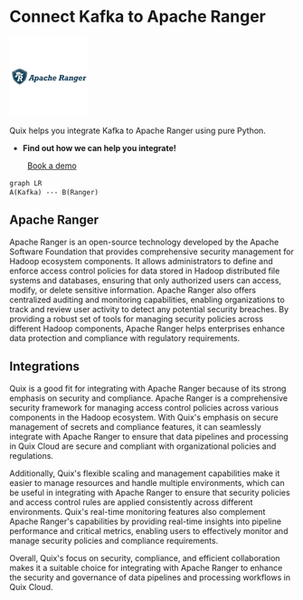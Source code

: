 # Connect Kafka to Apache Ranger

![](./images/logo_1.jpg)

Quix helps you integrate Kafka to Apache Ranger using pure Python.

<div class="grid cards blog-grid-card" markdown>

- __Find out how we can help you integrate!__

    <a class="md-button md-button--primary" href="https://share.hsforms.com/1iW0TmZzKQMChk0lxd_tGiw4yjw2?__hstc=175542013.2303933fbd746c0ac86d9ccbe9bc9100.1728383268831.1729603416735.1729620918855.31&__hssc=175542013.1.1729620918855&__hsfp=2132701734" target="_blank" style="margin:.5rem;">Book a demo</a>

</div>

```mermaid
graph LR
A(Kafka) --- B(Ranger)
```

## Apache Ranger

Apache Ranger is an open-source technology developed by the Apache Software Foundation that provides comprehensive security management for Hadoop ecosystem components. It allows administrators to define and enforce access control policies for data stored in Hadoop distributed file systems and databases, ensuring that only authorized users can access, modify, or delete sensitive information. Apache Ranger also offers centralized auditing and monitoring capabilities, enabling organizations to track and review user activity to detect any potential security breaches. By providing a robust set of tools for managing security policies across different Hadoop components, Apache Ranger helps enterprises enhance data protection and compliance with regulatory requirements.

## Integrations

Quix is a good fit for integrating with Apache Ranger because of its strong emphasis on security and compliance. Apache Ranger is a comprehensive security framework for managing access control policies across various components in the Hadoop ecosystem. With Quix's emphasis on secure management of secrets and compliance features, it can seamlessly integrate with Apache Ranger to ensure that data pipelines and processing in Quix Cloud are secure and compliant with organizational policies and regulations.

Additionally, Quix's flexible scaling and management capabilities make it easier to manage resources and handle multiple environments, which can be useful in integrating with Apache Ranger to ensure that security policies and access control rules are applied consistently across different environments. Quix's real-time monitoring features also complement Apache Ranger's capabilities by providing real-time insights into pipeline performance and critical metrics, enabling users to effectively monitor and manage security policies and compliance requirements.

Overall, Quix's focus on security, compliance, and efficient collaboration makes it a suitable choice for integrating with Apache Ranger to enhance the security and governance of data pipelines and processing workflows in Quix Cloud.

